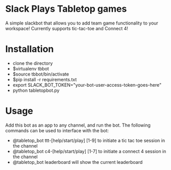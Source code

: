 # Slack Plays Tabletop games
A simple slackbot that allows you to add team game functionality to your workspace!
Currently supports tic-tac-toe and Connect 4!

# Installation
- clone the directory
- $virtualenv tbbot
- $source tbbot/bin/activate
- $pip install -r requirements.txt
- export SLACK_BOT_TOKEN="your-bot-user-access-token-goes-here"
- python tabletopbot.py

# Usage
Add this bot as an app to any channel, and run the bot. The following commands can be used to interface with the bot:
- \@tabletop_bot ttt-[help/start/play] [1-9] to initiate a tic tac toe session in the channel
- \@tabletop_bot c4-[help/start/play] [1-7] to initiate a connect 4 session in the channel
- \@tabletop_bot leaderboard will show the current leaderboard

